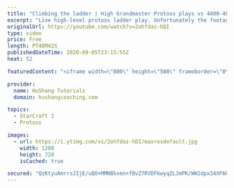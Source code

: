 ```yaml
---
title: "Climbing the ladder | High Grandmaster Protoss plays vs 4400-4800 players"
excerpt: "Live high-level protoss ladder play. Unfortunately the footage came out quite choppy at some points and I was considering just not posting today, but I will post it anyways in case a few of you want to watch still. I'm trying to figure out what the cause of the lag is and hopefully I can get some cleaner"
originalUrl: https://youtube.com/watch?v=2ohfdaz-hDI
type: video
price: Free
length: PT48M42S
publishedDateTime: 2020-09-05T23:15:55Z
heat: 52

featuredContent: "<iframe width=\"800\" height=\"500\" frameborder=\"0\" src=\"https://www.youtube.com/embed/2ohfdaz-hDI\" allow=\"accelerometer; autoplay; encrypted-media; gyroscope; picture-in-picture\" allowfullscreen></iframe>"

provider:
  name: HuShang Tutorials
  domain: hushangcoaching.com

topics:
  - StarCraft 2
  - Protoss

images:
  - url: https://i.ytimg.com/vi/2ohfdaz-hDI/maxresdefault.jpg
    width: 1280
    height: 720
    isCached: true

secured: "QzKtyuAmrrsJIjE/uQO+MMNBkxmn+fBvZ7RVDFkwyqZLJmPK/WW2dpx34XF6KnLngLwzV9Ps3N+c3JWhjugQgDoqlYOXmV0111HZAgj5NfSrZ2kpKXgtaR8MU+Ym+5ZteMf8+LlBi9wvPqN1ZWthQr0FgMq5J8UrRMqIJ8e84XfRamFQ7tVYl2tJpNla7F38266gCOb1dxT3Wqo7E6UDK41RGYxa0Kuqm9ISdDfu4g3U5yHvLVgT7ZrqJGVEK3uFCo9oCOu4YZJ9I8w3iNQH2n9dygc4A7HhadnVlpaIRuIVWrJzd2couGXvZokC7PaCtcsKyceRxEJYnAUHi1byIl8D9Fj2uwAL0Wr+elMLIo4bfp8EnbKAPyafeVBgRTPCM2yNI2kt9Xr9HS+K9f+/xmHgewd6dAQcp9Uz8DYcytY=;t6XldvufVMv6GINMvMj3MQ=="
---
```


